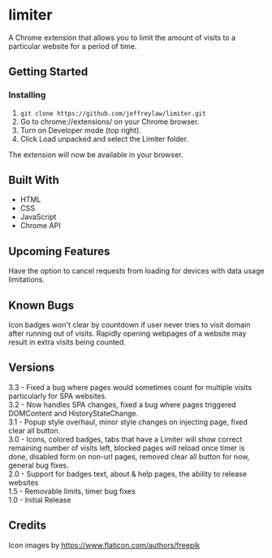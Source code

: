 # limiter
A Chrome extension that allows you to limit the amount of visits to a particular website for a period of time.

## Getting Started

### Installing
1. `git clone https://github.com/jeffreylaw/limiter.git`
2. Go to chrome://extensions/ on your Chrome browser.
3. Turn on Developer mode (top right).
4. Click Load unpacked and select the Limiter folder.

The extension will now be available in your browser.

## Built With
* HTML
* CSS
* JavaScript
* Chrome API

## Upcoming Features
Have the option to cancel requests from loading for devices with data usage limitations.

## Known Bugs
Icon badges won't clear by countdown if user never tries to visit domain after running out of visits.
Rapidly opening webpages of a website may result in extra visits being counted.

## Versions
3.3 - Fixed a bug where pages would sometimes count for multiple visits particularly for SPA websites.\
3.2 - Now handles SPA changes, fixed a bug where pages triggered DOMContent and HistoryStateChange.\
3.1 - Popup style overhaul, minor style changes on injecting page, fixed clear all button.\
3.0 - Icons, colored badges, tabs that have a Limiter will show correct remaining number of visits left, blocked pages will reload once timer is done, disabled form on non-url pages, removed clear all button for now, general bug fixes.\
2.0 - Support for badges text, about & help pages, the ability to release websites\
1.5 - Removable limits, timer bug fixes\
1.0 - Initial Release

## Credits
Icon images by https://www.flaticon.com/authors/freepik

